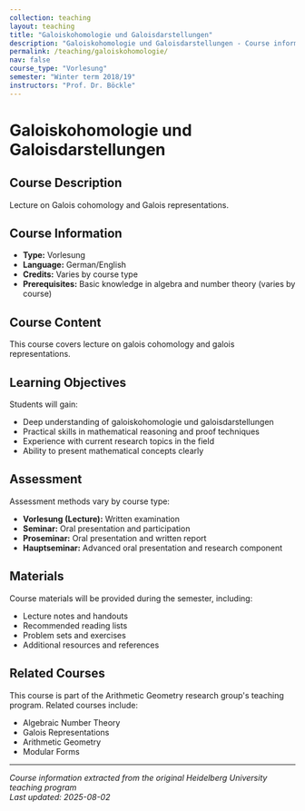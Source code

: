 ```yaml
---
collection: teaching
layout: teaching
title: "Galoiskohomologie und Galoisdarstellungen"
description: "Galoiskohomologie und Galoisdarstellungen - Course information and materials."
permalink: /teaching/galoiskohomologie/
nav: false
course_type: "Vorlesung"
semester: "Winter term 2018/19"
instructors: "Prof. Dr. Böckle"
---
```


# Galoiskohomologie und Galoisdarstellungen

## Course Description 

Lecture on Galois cohomology and Galois representations.

## Course Information 

- **Type:** Vorlesung
- **Language:** German/English
- **Credits:** Varies by course type
- **Prerequisites:** Basic knowledge in algebra and number theory (varies by course)

## Course Content 

This course covers lecture on galois cohomology and galois representations.

## Learning Objectives 

Students will gain:
- Deep understanding of galoiskohomologie und galoisdarstellungen
- Practical skills in mathematical reasoning and proof techniques
- Experience with current research topics in the field
- Ability to present mathematical concepts clearly

## Assessment 

Assessment methods vary by course type:
- **Vorlesung (Lecture):** Written examination
- **Seminar:** Oral presentation and participation
- **Proseminar:** Oral presentation and written report
- **Hauptseminar:** Advanced oral presentation and research component

## Materials 

Course materials will be provided during the semester, including:
- Lecture notes and handouts
- Recommended reading lists
- Problem sets and exercises
- Additional resources and references

## Related Courses 

This course is part of the Arithmetic Geometry research group's teaching program. Related courses include:
- Algebraic Number Theory
- Galois Representations
- Arithmetic Geometry
- Modular Forms

---

*Course information extracted from the original Heidelberg University teaching program*  
*Last updated: 2025-08-02*